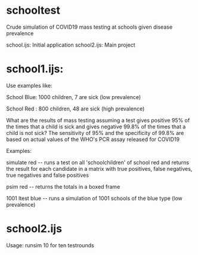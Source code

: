 # schooltest
Crude simulation of COVID19 mass testing at schools given disease prevalence

school.ijs: Initial application
school2.ijs: Main project


school1.ijs: 
===========

Use examples like: 

School Blue: 1000 children, 7 are sick (low prevalence)

School Red : 800 children, 48 are sick (high prevalence)

What are the results of mass testing assuming a test gives positive
95% of the times that a child is sick and gives negative 99.8% of the times
that a child is not sick? The sensitivity of 95% and the specificity of 99.8%
are based on actual values of the WHO's PCR assay released for COVID19


Examples:

simulate red         -- runs a test on all 'schoolchildren' of school red and returns the result for each candidate
          	    in a matrix with true positives, false negatives, true negatives and false positives
                                            
psim red	        	 -- returns the totals in a boxed frame

1001 ltest blue      -- runs a simulation of 1001 schools of the blue type (low prevalence)

school2.ijs
===========

Usage: runsim 10 for ten testrounds



